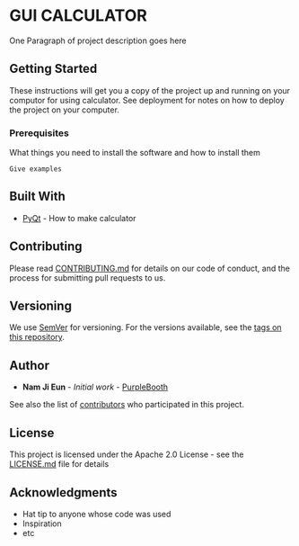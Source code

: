 # GUI CALCULATOR

One Paragraph of project description goes here

## Getting Started

These instructions will get you a copy of the project up and running on your computor for using calculator. See deployment for notes on how to deploy the project on your computer.

### Prerequisites

What things you need to install the software and how to install them

```
Give examples
```

## Built With

* [PyQt](http://www.dropwizard.io/1.0.2/docs/) - How to make calculator

## Contributing

Please read [CONTRIBUTING.md](https://gist.github.com/PurpleBooth/b24679402957c63ec426) for details on our code of conduct, and the process for submitting pull requests to us.

## Versioning

We use [SemVer](http://semver.org/) for versioning. For the versions available, see the [tags on this repository](https://github.com/your/project/tags). 

## Author

* **Nam Ji Eun** - *Initial work* - [PurpleBooth](https://github.com/PurpleBooth)

See also the list of [contributors](https://github.com/your/project/contributors) who participated in this project.

## License

This project is licensed under the Apache 2.0 License - see the [LICENSE.md](LICENSE.md) file for details

## Acknowledgments

* Hat tip to anyone whose code was used
* Inspiration
* etc
